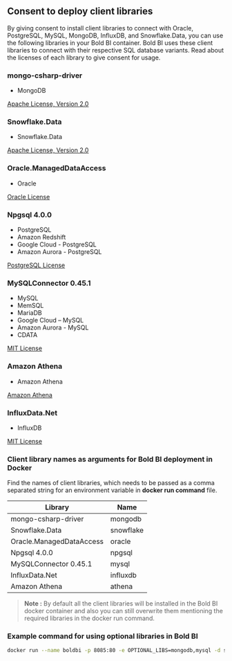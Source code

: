 ## Consent to deploy client libraries

By giving consent to install client libraries to connect with Oracle, PostgreSQL, MySQL, MongoDB, InfluxDB, and Snowflake.Data, you can use the following libraries in your Bold BI container. Bold BI uses these client libraries to connect with their respective SQL database variants. Read about the licenses of each library to give consent for usage. 

### mongo-csharp-driver
* MongoDB

[Apache License, Version 2.0](https://github.com/mongodb/mongo-csharp-driver/blob/master/License.txt)

### Snowflake.Data
* Snowflake.Data

[Apache License, Version 2.0](https://github.com/snowflakedb/snowflake-connector-net/blob/master/LICENSE)

### Oracle.ManagedDataAccess
* Oracle

[Oracle License](https://www.oracle.com/downloads/licenses/distribution-license.html)

### Npgsql 4.0.0
* PostgreSQL
* Amazon Redshift
* Google Cloud - PostgreSQL
* Amazon Aurora - PostgreSQL

[PostgreSQL License](https://github.com/npgsql/npgsql/blob/main/LICENSE)

### MySQLConnector 0.45.1
* MySQL
* MemSQL
* MariaDB
* Google Cloud – MySQL
* Amazon Aurora - MySQL
* CDATA

[MIT License](https://github.com/mysql-net/MySqlConnector/blob/master/LICENSE)

### Amazon Athena
* Amazon Athena

[Amazon Athena](http://aws.amazon.com/apache2.0/)

### InfluxData.Net
* InfluxDB

[MIT License](https://github.com/pootzko/InfluxData.Net/blob/master/LICENSE)

### Client library names as arguments for Bold BI deployment in Docker

Find the names of client libraries, which needs to be passed as a comma separated string for an environment variable in **docker run command** file.

| Library                   | Name          |
| -------------             | ------------- |
| mongo-csharp-driver       | mongodb       |
| Snowflake.Data            | snowflake     |
| Oracle.ManagedDataAccess  | oracle        |
| Npgsql 4.0.0              | npgsql        |
| MySQLConnector 0.45.1     | mysql         |
| InfluxData.Net            | influxdb      |
| Amazon Athena             | athena


> **Note :**
By default all the client libraries will be installed in the Bold BI docker container and also you can still overwrite them mentioning the required libraries in the docker run command.


### Example command for using optional libraries in Bold BI

```sh
docker run --name boldbi -p 8085:80 -e OPTIONAL_LIBS=mongodb,mysql -d syncfusion/boldbi
```



